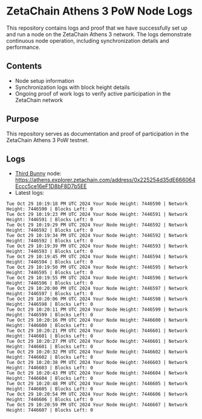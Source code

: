 # ZetaChain Athens 3 PoW Node Logs
This repository contains logs and proof that we have successfully set up and run a node on the ZetaChain Athens 3 network. The logs demonstrate continuous node operation, including synchronization details and performance.

## Contents
- Node setup information
- Synchronization logs with block height details
- Ongoing proof of work logs to verify active participation in the ZetaChain network

## Purpose
This repository serves as documentation and proof of participation in the ZetaChain Athens 3 PoW testnet.

## Logs

- [Third Bunny](https://thirdbunny.xyz/) node: https://athens.explorer.zetachain.com/address/0x225254d35dE666064Eccc5ce16eF1D8bF8D7b5EE
- Latest logs:
```
Tue Oct 29 10:19:18 PM UTC 2024 Your Node Height: 7446590 | Network Height: 7446590 | Blocks Left: 0
Tue Oct 29 10:19:23 PM UTC 2024 Your Node Height: 7446591 | Network Height: 7446591 | Blocks Left: 0
Tue Oct 29 10:19:29 PM UTC 2024 Your Node Height: 7446592 | Network Height: 7446592 | Blocks Left: 0
Tue Oct 29 10:19:34 PM UTC 2024 Your Node Height: 7446592 | Network Height: 7446592 | Blocks Left: 0
Tue Oct 29 10:19:39 PM UTC 2024 Your Node Height: 7446593 | Network Height: 7446593 | Blocks Left: 0
Tue Oct 29 10:19:45 PM UTC 2024 Your Node Height: 7446594 | Network Height: 7446594 | Blocks Left: 0
Tue Oct 29 10:19:50 PM UTC 2024 Your Node Height: 7446595 | Network Height: 7446595 | Blocks Left: 0
Tue Oct 29 10:19:55 PM UTC 2024 Your Node Height: 7446596 | Network Height: 7446596 | Blocks Left: 0
Tue Oct 29 10:20:00 PM UTC 2024 Your Node Height: 7446597 | Network Height: 7446597 | Blocks Left: 0
Tue Oct 29 10:20:06 PM UTC 2024 Your Node Height: 7446598 | Network Height: 7446598 | Blocks Left: 0
Tue Oct 29 10:20:11 PM UTC 2024 Your Node Height: 7446599 | Network Height: 7446599 | Blocks Left: 0
Tue Oct 29 10:20:16 PM UTC 2024 Your Node Height: 7446600 | Network Height: 7446600 | Blocks Left: 0
Tue Oct 29 10:20:21 PM UTC 2024 Your Node Height: 7446601 | Network Height: 7446601 | Blocks Left: 0
Tue Oct 29 10:20:27 PM UTC 2024 Your Node Height: 7446601 | Network Height: 7446601 | Blocks Left: 0
Tue Oct 29 10:20:32 PM UTC 2024 Your Node Height: 7446602 | Network Height: 7446602 | Blocks Left: 0
Tue Oct 29 10:20:38 PM UTC 2024 Your Node Height: 7446603 | Network Height: 7446603 | Blocks Left: 0
Tue Oct 29 10:20:43 PM UTC 2024 Your Node Height: 7446604 | Network Height: 7446604 | Blocks Left: 0
Tue Oct 29 10:20:48 PM UTC 2024 Your Node Height: 7446605 | Network Height: 7446605 | Blocks Left: 0
Tue Oct 29 10:20:54 PM UTC 2024 Your Node Height: 7446606 | Network Height: 7446606 | Blocks Left: 0
Tue Oct 29 10:20:59 PM UTC 2024 Your Node Height: 7446607 | Network Height: 7446607 | Blocks Left: 0
```
